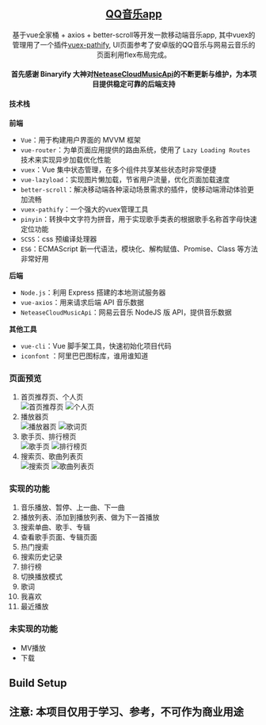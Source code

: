 <h2 align="center"><a href="https://github.com/chenweize/vue-music-app" target="_blank">QQ音乐app</a></h2>

<p align="center"> 基于vue全家桶 + axios + better-scroll等开发一款移动端音乐app, 其中vuex的管理用了一个插件<a href="https://github.com/davestewart/vuex-pathify">vuex-pathify</a>, UI页面参考了安卓版的QQ音乐与网易云音乐的页面利用flex布局完成。</p>

#### <p align="center">首先感谢 Binaryify 大神对[NeteaseCloudMusicApi](https://github.com/Binaryify/NeteaseCloudMusicApi/)的不断更新与维护，为本项目提供稳定可靠的后端支持</p>

#### 技术栈

**前端**

* `Vue`：用于构建用户界面的 MVVM 框架
* `vue-router`：为单页面应用提供的路由系统，使用了 `Lazy Loading Routes` 技术来实现异步加载优化性能
* `vuex`：Vue 集中状态管理，在多个组件共享某些状态时非常便捷
* `vue-lazyload`：实现图片懒加载，节省用户流量，优化页面加载速度
* `better-scroll`：解决移动端各种滚动场景需求的插件，使移动端滑动体验更加流畅
* `vuex-pathify`：一个强大的vuex管理工具
* `pinyin`：转换中文字符为拼音，用于实现歌手类表的根据歌手名称首字母快速定位功能
* `SCSS`：css 预编译处理器
* `ES6`：ECMAScript 新一代语法，模块化、解构赋值、Promise、Class 等方法非常好用

**后端**

* `Node.js`：利用 Express 搭建的本地测试服务器
* `vue-axios`：用来请求后端 API 音乐数据
* `NeteaseCloudMusicApi`：网易云音乐 NodeJS 版 API，提供音乐数据

**其他工具**

* `vue-cli`：Vue 脚手架工具，快速初始化项目代码
* `iconfont` ：阿里巴巴图标库，谁用谁知道

### 页面预览
1. 首页推荐页、个人页<br/>
![首页推荐页](https://s1.ax1x.com/2020/04/29/J71ZSH.png)
![个人页](https://s1.ax1x.com/2020/04/29/J71eld.png)
2. 播放器页<br/>
![播放器页](https://s1.ax1x.com/2020/04/29/J71m6A.png)
![歌词页](https://s1.ax1x.com/2020/04/29/J71iTK.png)
3. 歌手页、排行榜页<br/>
![歌手页](https://s1.ax1x.com/2020/04/29/J71AYD.png)
![排行榜页](https://s1.ax1x.com/2020/04/29/J71Cex.png)
4. 搜索页、歌曲列表页<br/>
![搜索页](https://s1.ax1x.com/2020/04/29/J71Efe.png)
![歌曲列表页](https://s1.ax1x.com/2020/04/29/J71Pw6.png)

### 实现的功能
1. 音乐播放、暂停、上一曲、下一曲
2. 播放列表、添加到播放列表、做为下一首播放
3. 搜索单曲、歌手、专辑
4. 查看歌手页面、专辑页面
5. 热门搜索
6. 搜索历史记录
7. 排行榜
8. 切换播放模式
9. 歌词
10. 我喜欢
11. 最近播放

### 未实现的功能
*   MV播放
*   下载

## Build Setup
## 注意: 本项目仅用于学习、参考，不可作为商业用途

